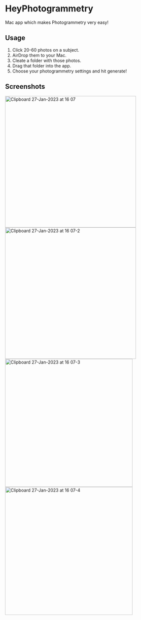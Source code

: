 # HeyPhotogrammetry
Mac app which makes Photogrammetry very easy!

## Usage
1. Click 20-60 photos on a subject.
2. AirDrop them to your Mac.
3. Cleate a folder with those photos.
4. Drag that folder into the app.
5. Choose your photogrammetry settings and hit generate!

## Screenshots

<img width="424" alt="Clipboard 27-Jan-2023 at 16 07" src="https://user-images.githubusercontent.com/88189594/215066467-cf110f69-5c28-4a1c-8feb-4017bbe8c761.png">
<img width="424" alt="Clipboard 27-Jan-2023 at 16 07-2" src="https://user-images.githubusercontent.com/88189594/215066454-eaed3804-1447-411c-88bf-6d0cf707f0bc.png">
<img width="413" alt="Clipboard 27-Jan-2023 at 16 07-3" src="https://user-images.githubusercontent.com/88189594/215066461-8b0a5151-3083-4f3c-bf71-6aefe21b07d5.png">
<img width="413" alt="Clipboard 27-Jan-2023 at 16 07-4" src="https://user-images.githubusercontent.com/88189594/215066465-a67f8416-ac08-475d-b778-9b11ecbfc022.png">

